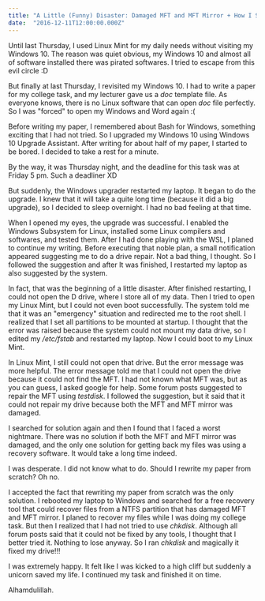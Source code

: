 ```yaml
---
title: "A Little (Funny) Disaster: Damaged MFT and MFT Mirror + How I Solved It"
date:  "2016-12-11T12:00:00.000Z"
---
```


Until last Thursday, I used Linux Mint for my daily needs without visiting my Windows 10. The reason was quiet obvious, my Windows 10 and almost all of software installed there was pirated softwares. I tried to escape from this evil circle :D

But finally at last Thursday, I revisited my Windows 10. I had to write a paper for my college task, and my lecturer gave us a *doc* template file. As everyone knows, there is no Linux software that can open *doc* file perfectly. So I was "forced" to open my Windows and Word again :(

Before writing my paper, I remembered about Bash for Windows, something exciting that I had not tried. So I upgraded my Windows 10 using Windows 10 Upgrade Assistant. After writing for about half of my paper, I started to be bored. I decided to take a rest for a minute.

By the way, it was Thursday night, and the deadline for this task was at Friday 5 pm. Such a deadliner XD

But suddenly, the Windows upgrader restarted my laptop. It began to do the upgrade. I knew that it will take a quite long time (because it did a big upgrade), so I decided to sleep overnight. I had no bad feeling at that time.

When I opened my eyes, the upgrade was successful. I enabled the Windows Subsystem for Linux, installed some Linux compilers and softwares, and tested them. After I had done playing with the WSL, I planed to continue my writing. Before executing that noble plan, a small notification appeared suggesting me to do a drive repair. Not a bad thing, I thought. So I followed the suggestion and after It was finished, I restarted my laptop as also suggested by the system.

In fact, that was the beginning of a little disaster. After finished restarting, I could not open the D drive, where I store all of my data. Then I tried to open my Linux Mint, but I could not even boot successfully. The system told me that it was an "emergency" situation and redirected me to the root shell. I realized that I set all partitions to be mounted at startup. I thought that the error was raised because the system could not mount my data drive, so I edited my */etc/fstab* and restarted my laptop. Now I could boot to my Linux Mint.

In Linux Mint, I still could not open that drive. But the error message was more helpful. The error message told me that I could not open the drive because it could not find the MFT. I had not known what MFT was, but as you can guess, I asked google for help. Some forum posts suggested to repair the MFT using *testdisk*. I followed the suggestion, but it said that it could not repair my drive because both the MFT and MFT mirror was damaged.

I searched for solution again and then I found that I faced a worst nightmare. There was no solution if both the MFT and MFT mirror was damaged, and the only one solution for getting back my files was using a recovery software. It would take a long time indeed.

I was desperate. I did not know what to do. Should I rewrite my paper from scratch? Oh no.

I accepted the fact that rewriting my paper from scratch was the only solution. I rebooted my laptop to Windows and searched for a free recovery tool that could recover files from a NTFS partition that has damaged MFT and MFT mirror. I planed to recover my files while I was doing my college task. But then I realized that I had not tried to use *chkdisk*. Although all forum posts said that it could not be fixed by any tools, I thought that I better tried it. Nothing to lose anyway. So I ran *chkdisk* and magically it fixed my drive!!!

I was extremely happy. It felt like I was kicked to a high cliff but suddenly a unicorn saved my life. I continued my task and finished it on time.

Alhamdulillah.
